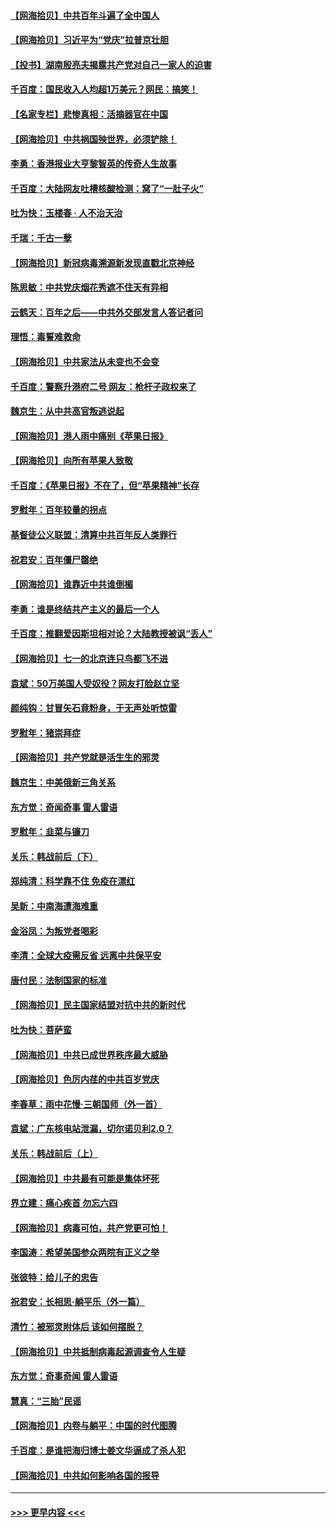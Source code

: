 #### [【网海拾贝】中共百年斗遍了全中国人](../pages/nsc993/n13060020.md?t=07011701) 
#### [【网海拾贝】习近平为“党庆”拉普京壮胆](../pages/nsc993/n13057781.md?t=07011701) 
#### [【投书】湖南殷亮夫揭露共产党对自己一家人的迫害](../pages/nsc993/n13057744.md?t=07011701) 
#### [千百度：国民收入人均超1万美元？网民：搞笑！](../pages/nsc993/n13057692.md?t=07011701) 
#### [【名家专栏】悲惨真相：活摘器官在中国](../pages/nsc993/n13056611.md?t=07011701) 
#### [【网海拾贝】中共祸国殃世界，必须铲除！](../pages/nsc993/n13056011.md?t=07011701) 
#### [李勇：香港报业大亨黎智英的传奇人生故事](../pages/nsc993/n13055258.md?t=07011701) 
#### [千百度：大陆网友吐槽核酸检测：窝了“一肚子火”](../pages/nsc993/n13055194.md?t=07011701) 
#### [吐为快：玉楼春 · 人不治天治](../pages/nsc993/n13054028.md?t=07011701) 
#### [千瑞：千古一孽](../pages/nsc993/n13054016.md?t=07011701) 
#### [【网海拾贝】新冠病毒溯源新发现直戳北京神经](../pages/nsc993/n13052425.md?t=07011701) 
#### [陈思敏：中共党庆烟花秀遮不住天有异相](../pages/nsc993/n13052020.md?t=07011701) 
#### [云鹤天：百年之后——中共外交部发言人答记者问](../pages/nsc993/n13051604.md?t=07011701) 
#### [理悟：毒誓难救命](../pages/nsc993/n13051601.md?t=07011701) 
#### [【网海拾贝】中共家法从未变也不会变](../pages/nsc993/n13050366.md?t=07011701) 
#### [千百度：警察升港府二号 网友：枪杆子政权来了](../pages/nsc993/n13050261.md?t=07011701) 
#### [魏京生：从中共高官叛逃说起](../pages/nsc993/n13048997.md?t=07011701) 
#### [【网海拾贝】港人雨中痛别《苹果日报》](../pages/nsc993/n13048941.md?t=07011701) 
#### [【网海拾贝】向所有苹果人致敬](../pages/nsc993/n13046795.md?t=07011701) 
#### [千百度：《苹果日报》不在了，但“苹果精神”长存](../pages/nsc993/n13046703.md?t=07011701) 
#### [罗慰年：百年较量的拐点](../pages/nsc993/n13046542.md?t=07011701) 
#### [基督徒公义联盟：清算中共百年反人类罪行](../pages/nsc993/n13046499.md?t=07011701) 
#### [祝君安：百年僵尸罄绝](../pages/nsc993/n13045595.md?t=07011701) 
#### [【网海拾贝】谁靠近中共谁倒楣](../pages/nsc993/n13044667.md?t=07011701) 
#### [李勇：谁是终结共产主义的最后一个人](../pages/nsc993/n13044397.md?t=07011701) 
#### [千百度：推翻爱因斯坦相对论？大陆教授被讽“丢人”](../pages/nsc993/n13043908.md?t=07011701) 
#### [【网海拾贝】七一的北京连只鸟都飞不进](../pages/nsc993/n13041377.md?t=07011701) 
#### [袁斌：50万美国人受奴役？网友打脸赵立坚](../pages/nsc993/n13041330.md?t=07011701) 
#### [颜纯钩：甘冒矢石竟粉身，于无声处听惊雷](../pages/nsc993/n13041140.md?t=07011701) 
#### [罗慰年：猪崇拜症](../pages/nsc993/n13041071.md?t=07011701) 
#### [【网海拾贝】共产党就是活生生的邪灵](../pages/nsc993/n13036627.md?t=07011701) 
#### [魏京生：中美俄新三角关系](../pages/nsc993/n13035986.md?t=07011701) 
#### [东方觉：奇闻奇事 雷人雷语](../pages/nsc993/n13035878.md?t=07011701) 
#### [罗慰年：韭菜与镰刀](../pages/nsc993/n13034374.md?t=07011701) 
#### [关乐：韩战前后（下）](../pages/nsc993/n13034113.md?t=07011701) 
#### [郑纯清：科学靠不住 免疫在漂红](../pages/nsc993/n13034093.md?t=07011701) 
#### [吴新：中南海遭海难重](../pages/nsc993/n13034084.md?t=07011701) 
#### [金浴凤：为叛党者喝彩](../pages/nsc993/n13034058.md?t=07011701) 
#### [李清：全球大疫需反省 远离中共保平安](../pages/nsc993/n13033784.md?t=07011701) 
#### [唐付民：法制国家的标准](../pages/nsc993/n13032944.md?t=07011701) 
#### [【网海拾贝】民主国家结盟对抗中共的新时代](../pages/nsc993/n13031717.md?t=07011701) 
#### [吐为快：菩萨蛮](../pages/nsc993/n13030033.md?t=07011701) 
#### [【网海拾贝】中共已成世界秩序最大威胁](../pages/nsc993/n13028138.md?t=07011701) 
#### [【网海拾贝】色厉内荏的中共百岁党庆](../pages/nsc993/n13025582.md?t=07011701) 
#### [李春草：雨中花慢‧三朝国师（外一首）](../pages/nsc993/n13025567.md?t=07011701) 
#### [袁斌：广东核电站泄漏，切尔诺贝利2.0？](../pages/nsc993/n13025475.md?t=07011701) 
#### [关乐：韩战前后（上）](../pages/nsc993/n13025387.md?t=07011701) 
#### [【网海拾贝】中共最有可能是集体坏死](../pages/nsc993/n13023101.md?t=07011701) 
#### [界立建：痛心疾首 勿忘六四](../pages/nsc993/n13022339.md?t=07011701) 
#### [【网海拾贝】病毒可怕，共产党更可怕！](../pages/nsc993/n13020728.md?t=07011701) 
#### [李国涛：希望美国参众两院有正义之举](../pages/nsc993/n13020674.md?t=07011701) 
#### [张彼特：给儿子的忠告](../pages/nsc993/n13018934.md?t=07011701) 
#### [祝君安：长相思‧躺平乐（外一篇）](../pages/nsc993/n13018923.md?t=07011701) 
#### [清竹：被邪灵附体后 该如何摆脱？](../pages/nsc993/n13018877.md?t=07011701) 
#### [【网海拾贝】中共抵制病毒起源调查令人生疑](../pages/nsc993/n13017785.md?t=07011701) 
#### [东方觉：奇事奇闻 雷人雷语](../pages/nsc993/n13017577.md?t=07011701) 
#### [慧真：“三胎”民谣](../pages/nsc993/n13017394.md?t=07011701) 
#### [【网海拾贝】内卷与躺平：中国的时代图腾](../pages/nsc993/n13016128.md?t=07011701) 
#### [千百度：是谁把海归博士姜文华逼成了杀人犯](../pages/nsc993/n13015218.md?t=07011701) 
#### [【网海拾贝】中共如何影响各国的报导](../pages/nsc993/n13012599.md?t=07011701) 

----
#### [ >>> 更早内容 <<< ](../indexes/nsc993-earlier.md)
